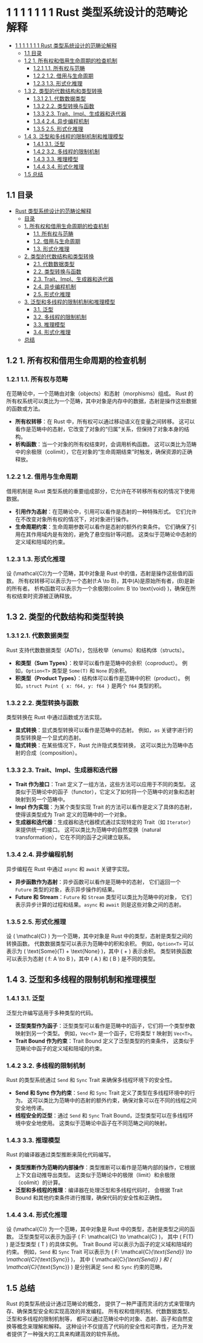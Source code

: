 # 1 1 1 1 1 1 1 Rust 类型系统设计的范畴论解释

<!-- TOC START -->
- [1 1 1 1 1 1 1 Rust 类型系统设计的范畴论解释](#1-1-1-1-1-1-1-rust-类型系统设计的范畴论解释)
  - [1.1 目录](#目录)
  - [1.2 1. 所有权和借用生命周期的检查机制](#1-所有权和借用生命周期的检查机制)
    - [1.2.1 1.1. 所有权与范畴](#11-所有权与范畴)
    - [1.2.2 1.2. 借用与生命周期](#12-借用与生命周期)
    - [1.2.3 1.3. 形式化推理](#13-形式化推理)
  - [1.3 2. 类型的代数结构和类型转换](#2-类型的代数结构和类型转换)
    - [1.3.1 2.1. 代数数据类型](#21-代数数据类型)
    - [1.3.2 2.2. 类型转换与函数](#22-类型转换与函数)
    - [1.3.3 2.3. Trait、Impl、生成器和迭代器](#23-trait、impl、生成器和迭代器)
    - [1.3.4 2.4. 异步编程机制](#24-异步编程机制)
    - [1.3.5 2.5. 形式化推理](#25-形式化推理)
  - [1.4 3. 泛型和多线程的限制机制和推理模型](#3-泛型和多线程的限制机制和推理模型)
    - [1.4.1 3.1. 泛型](#31-泛型)
    - [1.4.2 3.2. 多线程的限制机制](#32-多线程的限制机制)
    - [1.4.3 3.3. 推理模型](#33-推理模型)
    - [1.4.4 3.4. 形式化推理](#34-形式化推理)
  - [1.5 总结](#总结)
<!-- TOC END -->














## 1.1 目录

- [Rust 类型系统设计的范畴论解释](#rust-类型系统设计的范畴论解释)
  - [目录](#目录)
  - [1. 所有权和借用生命周期的检查机制](#1-所有权和借用生命周期的检查机制)
    - [1.1. 所有权与范畴](#11-所有权与范畴)
    - [1.2. 借用与生命周期](#12-借用与生命周期)
    - [1.3. 形式化推理](#13-形式化推理)
  - [2. 类型的代数结构和类型转换](#2-类型的代数结构和类型转换)
    - [2.1. 代数数据类型](#21-代数数据类型)
    - [2.2. 类型转换与函数](#22-类型转换与函数)
    - [2.3. Trait、Impl、生成器和迭代器](#23-traitimpl生成器和迭代器)
    - [2.4. 异步编程机制](#24-异步编程机制)
    - [2.5. 形式化推理](#25-形式化推理)
  - [3. 泛型和多线程的限制机制和推理模型](#3-泛型和多线程的限制机制和推理模型)
    - [3.1. 泛型](#31-泛型)
    - [3.2. 多线程的限制机制](#32-多线程的限制机制)
    - [3.3. 推理模型](#33-推理模型)
    - [3.4. 形式化推理](#34-形式化推理)
  - [总结](#总结)

## 1.2 1. 所有权和借用生命周期的检查机制

### 1.2.1 1.1. 所有权与范畴

在范畴论中，一个范畴由对象（objects）和态射（morphisms）组成。
Rust 的所有权系统可以类比为一个范畴，其中对象是内存中的数据，态射是操作这些数据的函数或方法。

- **所有权转移**：在 Rust 中，所有权可以通过移动语义在变量之间转移。
这可以看作是范畴中的态射，它改变了对象的“归属”关系，但保持了对象本身的结构。
- **析构函数**：当一个对象的所有权结束时，会调用析构函数。
这可以类比为范畴中的余极限（colimit），它在对象的“生命周期结束”时触发，确保资源的正确释放。

### 1.2.2 1.2. 借用与生命周期

借用机制是 Rust 类型系统的重要组成部分，它允许在不转移所有权的情况下使用数据。

- **引用作为态射**：在范畴论中，引用可以看作是态射的一种特殊形式。
它们允许在不改变对象所有权的情况下，对对象进行操作。
- **生命周期约束**：生命周期参数可以看作是态射的额外约束条件。
它们确保了引用在其作用域内是有效的，避免了悬空指针等问题。
这类似于范畴论中态射的定义域和陪域的约束。

### 1.2.3 1.3. 形式化推理

设 \(\mathcal{C}\)为一个范畴，其中对象是 Rust 中的值，态射是操作这些值的函数。
所有权转移可以表示为一个态射\(f:A \to B\)，其中\(A\)是原始所有者，\(B\)是新的所有者。
析构函数可以表示为一个余极限\(colim: B \to \text{void} \)，确保在所有权结束时资源被正确释放。

## 1.3 2. 类型的代数结构和类型转换

### 1.3.1 2.1. 代数数据类型

Rust 支持代数数据类型（ADTs），包括枚举（enums）和结构体（structs）。

- **和类型（Sum Types）**：枚举可以看作是范畴中的余积（coproduct）。
例如，`Option<T>` 类型是 `Some(T)` 和 `None` 的余积。
- **积类型（Product Types）**：结构体可以看作是范畴中的积（product）。
例如，`struct Point { x: f64, y: f64 }` 是两个 `f64` 类型的积。

### 1.3.2 2.2. 类型转换与函数

类型转换在 Rust 中通过函数或方法实现。

- **显式转换**：显式类型转换可以看作是范畴中的态射。
例如，`as` 关键字进行的类型转换是一个显式的态射。
- **隐式转换**：在某些情况下，Rust 允许隐式类型转换，
这可以类比为范畴中态射的合成（composition）。

### 1.3.3 2.3. Trait、Impl、生成器和迭代器

- **Trait 作为接口**：Trait 定义了一组方法，这些方法可以应用于不同的类型。
这类似于范畴论中的函子（functor），它定义了如何将一个范畴中的对象和态射映射到另一个范畴中。
- **Impl 作为实现**：为某个类型实现 Trait 的方法可以看作是定义了具体的态射，
使得该类型成为 Trait 定义的范畴中的一个对象。
- **生成器和迭代器**：生成器和迭代器模式通过实现特定的 Trait（如 `Iterator`）来提供统一的接口。
这可以类比为范畴中的自然变换（natural transformation），它在不同的函子之间建立联系。

### 1.3.4 2.4. 异步编程机制

异步编程在 Rust 中通过 `async` 和 `await` 关键字实现。

- **异步函数作为态射**：异步函数可以看作是范畴中的态射，
它们返回一个 `Future` 类型的对象，表示异步操作的结果。
- **Future 和 Stream**：`Future` 和 `Stream` 类型可以类比为范畴中的对象，
它们表示异步计算的过程和结果。`async` 和 `await` 则是这些对象之间的态射。

### 1.3.5 2.5. 形式化推理

设 \( \mathcal{C} \) 为一个范畴，其中对象是 Rust 中的类型，态射是类型之间的转换函数。
代数数据类型可以表示为范畴中的积和余积。
例如，`Option<T>` 可以表示为 \( \text{Some}(T) + \text{None} \)，其中 \( + \) 表示余积。
类型转换函数可以表示为态射 \( f: A \to B \)，其中 \( A \) 和 \( B \) 是不同的类型。

## 1.4 3. 泛型和多线程的限制机制和推理模型

### 1.4.1 3.1. 泛型

泛型允许编写适用于多种类型的代码。

- **泛型类型作为函子**：泛型类型可以看作是范畴中的函子，它们将一个类型参数映射到另一个类型。
例如，`Vec<T>` 是一个函子，它将类型 `T` 映射到 `Vec<T>`。
- **Trait Bound 作为约束**：Trait Bound 定义了泛型类型的约束条件，
这类似于范畴论中函子的定义域和陪域的约束。

### 1.4.2 3.2. 多线程的限制机制

Rust 的类型系统通过 `Send` 和 `Sync` Trait 来确保多线程环境下的安全性。

- **Send 和 Sync 作为约束**：`Send` 和 `Sync` Trait 定义了类型在多线程环境中的行为。
这可以类比为范畴中的态射的额外约束，确保对象可以在不同的线程之间安全地传递。
- **线程安全的泛型**：通过 `Send` 和 `Sync` Trait Bound，泛型类型可以在多线程环境中安全地使用。
这类似于范畴论中函子在不同范畴之间的映射。

### 1.4.3 3.3. 推理模型

Rust 的编译器通过类型推断来简化代码编写。

- **类型推断作为范畴的内部操作**：类型推断可以看作是范畴内部的操作，它根据上下文自动推导出类型。
这类似于范畴论中的极限（limit）和余极限（colimit）的计算。
- **泛型和多线程的推理**：编译器在处理泛型和多线程代码时，
会根据 Trait Bound 和其他约束条件进行推理，确保代码的安全性和正确性。

### 1.4.4 3.4. 形式化推理

设 \(\mathcal{C}\) 为一个范畴，其中对象是 Rust 中的类型，态射是类型之间的函数。
泛型类型可以表示为函子 \( F: \mathcal{C} \to \mathcal{C} \)，
其中 \( F(T) \) 是泛型类型 \( T \) 的具体实例。
Trait Bound 可以表示为函子的定义域和陪域的约束。
例如，`Send` 和 `Sync` Trait 可以表示为
\( F: \mathcal{C}_{\text{Send}} \to \mathcal{C}_{\text{Sync}} \)，
其中 \( \mathcal{C}_{\text{Send}} \) 和 \( \mathcal{C}_{\text{Sync}} \)
是分别满足 `Send` 和 `Sync` 约束的范畴。

## 1.5 总结

Rust 的类型系统设计通过范畴论的概念，
提供了一种严谨而灵活的方式来管理内存、确保类型安全和实现高效的并发编程。
所有权和借用机制、代数数据类型、泛型和多线程的限制机制等，
都可以通过范畴论中的对象、态射、函子和自然变换等概念来理解和解释。
这种设计不仅提高了代码的安全性和可靠性，还为开发者提供了一种强大的工具来构建高效的软件系统。
